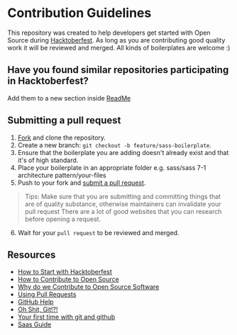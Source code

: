 # Contribution Guidelines

This repository was created to help developers get started with Open Source during [Hacktoberfest](https://hacktoberfest.digitalocean.com/). 
As long as you are contributing good quality work it will be reviewed and merged. All kinds of boilerplates are welcome :) 

## Have you found similar repositories participating in Hacktoberfest?

Add them to a new section inside [ReadMe](/README.md)

## Submitting a pull request

1. [Fork](https://github.com/oskarfigura/boilerplate/fork) and clone the repository.
2. Create a new branch: `git checkout -b feature/sass-boilerplate`.
3. Ensure that the boilerplate you are adding doesn't already exist and that it's of high standard.
4. Place your boilerplate in an appropriate folder e.g. sass/sass 7-1 architecture pattern/your-files
5. Push to your fork and [submit a pull request](https://github.com/oskarfigura/boilerplate/compare).
> Tips: Make sure that you are submitting and committing things that are of quality substance, otherwise maintainers can invalidate your pull request
> There are a lot of good websites that you can research before opening a request.
6. Wait for your `pull request` to be reviewed and merged.

## Resources

- [How to Start with Hacktoberfest](https://hacktoberfest.digitalocean.com/details#beginners)
- [How to Contribute to Open Source](https://opensource.guide/how-to-contribute/)
- [Why do we Contribute to Open Source Software](https://opensource.com/article/19/11/why-contribute-open-source-software)
- [Using Pull Requests](https://help.github.com/articles/about-pull-requests/)
- [GitHub Help](https://help.github.com)
- [Oh Shit, Git!?!](https://ohshitgit.com/)
- [Your first time with git and github](https://kbroman.org/github_tutorial/pages/first_time.html)
- [Saas Guide](https://sass-lang.com/guide)
